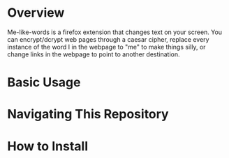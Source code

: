 # Overview

Me-like-words is a firefox extension that changes text on your screen. You can encrypt/dcrypt web pages through a caesar cipher, replace every instance of the word I in the webpage to "me" to make things silly, or change links in the webpage to point to another destination.

# Basic Usage
# Navigating This Repository
# How to Install
